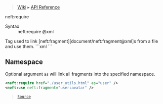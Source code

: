 > [Wiki](Home) ▸ [API Reference](API-Reference)

neft:require
<dl><dt>Syntax</dt><dd>neft:require @xml</dd></dl>
Tag used to link [neft:fragment][document/neft:fragment@xml]s from a file and use them.
```xml
<neft:require href="./user_utils.html" />
<neft:use neft:fragment="avatar" />
```

## Namespace

Optional argument `as` will link all fragments into the specified namespace.
```xml
<neft:require href="./user_utils.html" as="user" />
<neft:use neft:fragment="user:avatar" />
```

> [`Source`](/Neft-io/neft/tree/master/src/document/file/parse/fragments/links.litcoffee#namespace)


